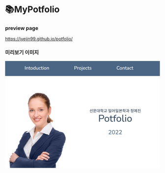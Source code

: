 # :books:MyPotfolio

### preview page
https://jyejin99.github.io/potfolio/

### 미리보기 이미지
![미리보기](./img/preview.jpg)